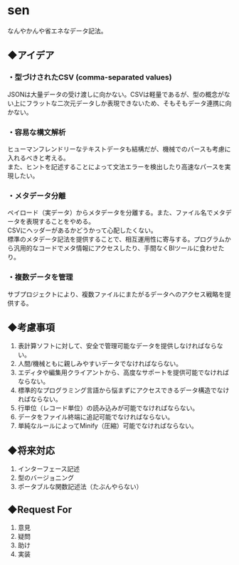 # sen
なんやかんや省エネなデータ記法。

## ◆アイデア
### ・型づけされたCSV (comma-separated values)
JSONは大量データの受け渡しに向かない。CSVは軽量であるが、型の概念がない上にフラットな二次元データしか表現できないため、そもそもデータ連携に向かない。
### ・容易な構文解析
ヒューマンフレンドリーなテキストデータも結構だが、機械でのパースも考慮に入れるべきと考える。  
また、ヒントを記述することによって文法エラーを検出したり高速なパースを実現したい。
### ・メタデータ分離
ペイロード（実データ）からメタデータを分離する。また、ファイル名でメタデータを表現することをやめる。  
CSVにヘッダーがあるかどうかって心配したくない。  
標準のメタデータ記法を提供することで、相互運用性に寄与する。プログラムから汎用的なコードでメタ情報にアクセスしたり、手間なくBIツールに食わせたり。  
### ・複数データを管理
サブプロジェクトにより、複数ファイルにまたがるデータへのアクセス戦略を提供する。

## ◆考慮事項
1. 表計算ソフトに対して、安全で管理可能なデータを提供しなければならない。
1. 人間/機械ともに親しみやすいデータでなければならない。
1. エディタや編集用クライアントから、高度なサポートを提供可能でなければならない。
1. 標準的なプログラミング言語から悩まずにアクセスできるデータ構造でなければならない。
1. 行単位（レコード単位）の読み込みが可能でなければならない。
1. データをファイル終端に追記可能でなければならない。
1. 単純なルールによってMinify（圧縮）可能でなければならない。

## ◆将来対応
1. インターフェース記述
1. 型のバージョニング
1. ポータブルな関数記述法（たぶんやらない）

## ◆Request For
1. 意見
1. 疑問
1. 助け
1. 実装
